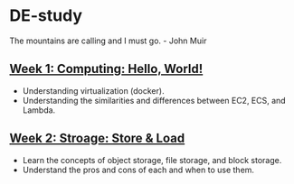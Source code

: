 # DE-study
The mountains are calling and I must go. - John Muir

## [Week 1: Computing: Hello, World!](./week1/)
- Understanding virtualization (docker).
- Understanding the similarities and differences between EC2, ECS, and Lambda.

## [Week 2: Stroage: Store & Load](./week2/)
- Learn the concepts of object storage, file storage, and block storage.
- Understand the pros and cons of each and when to use them.
